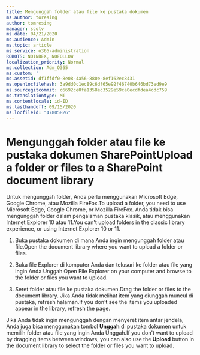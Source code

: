 ```yaml
---
title: Mengunggah folder atau file ke pustaka dokumen
ms.author: toresing
author: tomresing
manager: scotv
ms.date: 04/21/2020
ms.audience: Admin
ms.topic: article
ms.service: o365-administration
ROBOTS: NOINDEX, NOFOLLOW
localization_priority: Normal
ms.collection: Adm_O365
ms.custom: ''
ms.assetid: df1ffdf0-8e08-4a56-880e-8ef162ec8431
ms.openlocfilehash: 3a9dd0c1ec89c6df65e92f46740b646bd73ed9e9
ms.sourcegitcommit: c6692ce0fa1358ec3529e59ca0ecdfdea4cdc759
ms.translationtype: MT
ms.contentlocale: id-ID
ms.lasthandoff: 09/15/2020
ms.locfileid: "47805826"
---
```

# <a name="upload-a-folder-or-files-to-a-sharepoint-document-library"></a><span data-ttu-id="bae9b-102">Mengunggah folder atau file ke pustaka dokumen SharePoint</span><span class="sxs-lookup"><span data-stu-id="bae9b-102">Upload a folder or files to a SharePoint document library</span></span>

<span data-ttu-id="bae9b-103">Untuk mengunggah folder, Anda perlu menggunakan Microsoft Edge, Google Chrome, atau Mozilla FireFox.</span><span class="sxs-lookup"><span data-stu-id="bae9b-103">To upload a folder, you need to use Microsoft Edge, Google Chrome, or Mozilla FireFox.</span></span> <span data-ttu-id="bae9b-104">Anda tidak bisa mengunggah folder dalam pengalaman pustaka klasik, atau menggunakan Internet Explorer 10 atau 11.</span><span class="sxs-lookup"><span data-stu-id="bae9b-104">You can't upload folders in the classic library experience, or using Internet Explorer 10 or 11.</span></span>
  
1. <span data-ttu-id="bae9b-105">Buka pustaka dokumen di mana Anda ingin mengunggah folder atau file.</span><span class="sxs-lookup"><span data-stu-id="bae9b-105">Open the document library where you want to upload a folder or files.</span></span>
    
2. <span data-ttu-id="bae9b-106">Buka file Explorer di komputer Anda dan telusuri ke folder atau file yang ingin Anda Unggah.</span><span class="sxs-lookup"><span data-stu-id="bae9b-106">Open File Explorer on your computer and browse to the folder or files you want to upload.</span></span>
    
3. <span data-ttu-id="bae9b-107">Seret folder atau file ke pustaka dokumen.</span><span class="sxs-lookup"><span data-stu-id="bae9b-107">Drag the folder or files to the document library.</span></span> <span data-ttu-id="bae9b-108">Jika Anda tidak melihat item yang diunggah muncul di pustaka, refresh halaman.</span><span class="sxs-lookup"><span data-stu-id="bae9b-108">If you don't see the items you uploaded appear in the library, refresh the page.</span></span> 
    
<span data-ttu-id="bae9b-109">Jika Anda tidak ingin mengunggah dengan menyeret item antar jendela, Anda juga bisa menggunakan tombol **Unggah** di pustaka dokumen untuk memilih folder atau file yang ingin Anda Unggah.</span><span class="sxs-lookup"><span data-stu-id="bae9b-109">If you don't want to upload by dragging items between windows, you can also use the **Upload** button in the document library to select the folder or files you want to upload.</span></span> 
  

